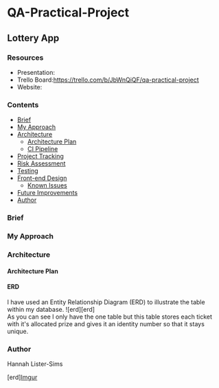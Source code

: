 # QA-Practical-Project
## **Lottery App**

### **Resources**

* Presentation:
* Trello Board:https://trello.com/b/JbWnQiQF/qa-practical-project
* Website: 

### **Contents**
* [Brief](#brief)
* [My Approach](#my-approach)
* [Architecture](#architecture)
  * [Architecture Plan](#architecture-plan)
  * [CI Pipeline](#ci-pipeline)
* [Project Tracking](#project-tracking)
* [Risk Assessment](#risk-assessment)
* [Testing](#testing)
* [Front-end Design](#front-end-design)
  * [Known Issues](#known-issues)
* [Future Improvements](#future-improvements)
* [Author](#author)

### **Brief**

### **My Approach**

### **Architecture**
#### **Architecture Plan**

#### **ERD**
I have used an Entity Relationship Diagram (ERD) to illustrate the table within my database.
![erd][erd]  
As you can see I only have the one table but this table stores each ticket with it's allocated prize and gives it an identity number so that it stays unique.


### **Author**
Hannah Lister-Sims

[erd][Imgur](https://i.imgur.com/pXvji8l.png?1)
